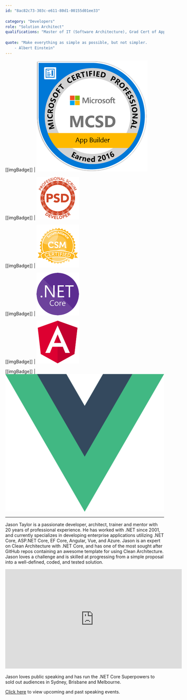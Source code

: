 ```yaml
---
id: "8ac82c73-303c-e611-80d1-00155d01ee33"

category: "Developers"
role: "Solution Architect"
qualifications: "Master of IT (Software Architecture), Grad Cert of Applied Science (IT), MCSD: App Builder"

quote: "Make everything as simple as possible, but not simpler.
    - Albert Einstein"
---
```


[[imgBadge]]
| ![mcsd.png](../badges/Certification-MCSD-App-Builder.png)

[[imgBadge]]
| ![scrum-dev.png](../badges/Certification-scrumorg-developer.png)

[[imgBadge]]
| ![scrum-master.png](../badges/Certification-scrumalliance-master.png)

[[imgBadge]]
| ![dotnetcore.png](../badges/Developer-dotnet-core.png)

[[imgBadge]]
| ![angular.png](../badges/Developer-angular.png)

[[imgBadge]]
| ![vue.png](../badges/Developer-Vue.png)

---

Jason Taylor is a passionate developer, architect, trainer and mentor with 20 years of professional experience. He has worked with .NET since 2001, and currently specializes in developing enterprise applications utilizing .NET Core, ASP.NET Core, EF Core, Angular, Vue, and Azure. Jason is an expert on Clean Architecture with .NET Core, and has one of the most sought after GitHub repos containing an awesome template for using Clean Architecture. Jason loves a challenge and is skilled at progressing from a simple proposal into a well-defined, coded, and tested solution.

<iframe width="560" height="315" src="https://www.youtube.com/embed/_lwCVE_XgqI?controls=0" frameborder="0"></iframe>

Jason loves public speaking and has run the .NET Core Superpowers to sold out audiences in Sydney, Brisbane and Melbourne.

[Click here](http://www.codingflow.net/speaking/) to view upcoming and past speaking events.
